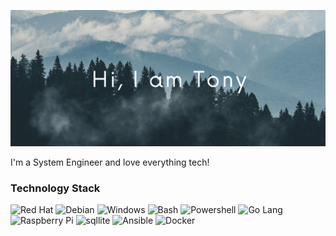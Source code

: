 ![Header Image](https://github.com/acavella/acavella/blob/master/assets/header.png)

I'm a System Engineer and love everything tech!

### Technology Stack</h2>
![Red Hat](https://img.shields.io/badge/-Red%20Hat-EE0000?logo=redhat&logoColor=white)
![Debian](https://img.shields.io/badge/-Debian-A81D33?logo=debian&logoColor=white)
![Windows](https://img.shields.io/badge/-Windows-0078D6?logo=windows&logoColor=white)
![Bash](https://img.shields.io/badge/-Bash-4EAA25?logo=gnubash&logoColor=white)
![Powershell](https://img.shields.io/badge/-Powershell-5391FE?logo=powershell&logoColor=white)
![Go Lang](https://img.shields.io/badge/-Go-00ADD8?logo=go&logoColor=white)
![Raspberry Pi](https://img.shields.io/badge/-Raspberry%20Pi-A22846?logo=raspberrypi&logoColor=white)
![sqllite](https://img.shields.io/badge/-sqlite-003B57?logo=sqlite&logoColor=white)
![Ansible](https://img.shields.io/badge/-Ansible-EE0000?logo=ansible&logoColor=white)
![Docker](https://img.shields.io/badge/-Docker-2496ED?logo=Docker&logoColor=white)


<!--
**acavella/acavella** is a ✨ _special_ ✨ repository because its `README.md` (this file) appears on your GitHub profile.

Here are some ideas to get you started:

- 🔭 I’m currently working on ...
- 🌱 I’m currently learning ...
- 👯 I’m looking to collaborate on ...
- 🤔 I’m looking for help with ...
- 💬 Ask me about ...
- 📫 How to reach me: ...
- 😄 Pronouns: ...
- ⚡ Fun fact: ...
-->

